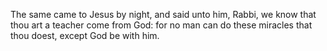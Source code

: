 The same came to Jesus by night, and said unto him, Rabbi, we know that thou art a teacher come from God: for no man can do these miracles that thou doest, except God be with him.
